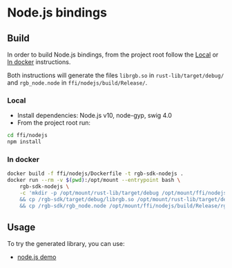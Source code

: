 # Node.js bindings

## Build

In order to build Node.js bindings, from the project root follow the
[Local](#local) or [In docker](#in-docker) instructions.

Both instructions will generate the files `librgb.so` in `rust-lib/target/debug/`
and `rgb_node.node` in `ffi/nodejs/build/Release/`.

### Local

* Install dependencies: Node.js v10, node-gyp, swig 4.0
* From the project root run:
```bash
cd ffi/nodejs
npm install
```

### In docker

```bash
docker build -f ffi/nodejs/Dockerfile -t rgb-sdk-nodejs .
docker run --rm -v $(pwd):/opt/mount --entrypoint bash \
    rgb-sdk-nodejs \
    -c 'mkdir -p /opt/mount/rust-lib/target/debug /opt/mount/ffi/nodejs/build/Release \
    && cp /rgb-sdk/target/debug/librgb.so /opt/mount/rust-lib/target/debug/librgb.so \
    && cp /rgb-sdk/rgb_node.node /opt/mount/ffi/nodejs/build/Release/rgb_node.node'
```

## Usage

To try the generated library, you can use:
- [node.js demo](/demo/nodejs)
